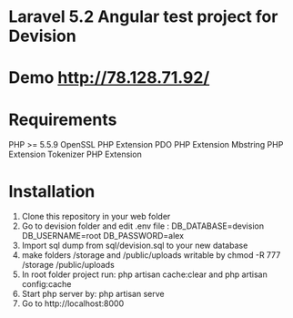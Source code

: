 # Laravel 5.2 Angular test project for Devision

# Demo http://78.128.71.92/

# Requirements
PHP >= 5.5.9
OpenSSL PHP Extension
PDO PHP Extension
Mbstring PHP Extension
Tokenizer PHP Extension

# Installation
1. Clone this repository in your web folder
2. Go to devision folder and edit .env file : DB_DATABASE=devision
DB_USERNAME=root
DB_PASSWORD=alex
3. Import sql dump from sql/devision.sql to your new database
4. make folders /storage and /public/uploads writable by chmod -R 777 /storage /public/uploads
5. In root folder project run:  php artisan cache:clear  and  php artisan config:cache 
6. Start php server by: php artisan serve
7. Go to http://localhost:8000
